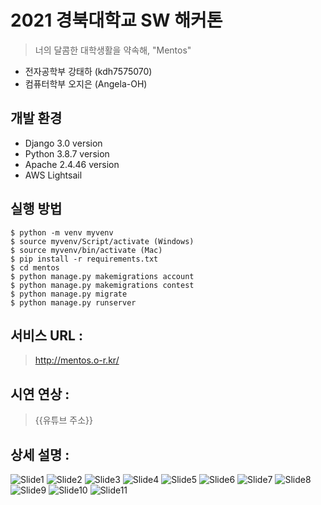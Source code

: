 # 2021 경북대학교 SW 해커톤<br>

> 너의 달콤한 대학생활을 약속해, "Mentos" <br>
> 
* 전자공학부 강태하 (kdh7575070) <br>
* 컴퓨터학부 오지은 (Angela-OH) <br>


## 개발 환경
* Django 3.0 version <br>
* Python 3.8.7 version <br>
* Apache 2.4.46 version <br>
* AWS Lightsail <br>

## 실행 방법
```shell
$ python -m venv myvenv
$ source myvenv/Script/activate (Windows)
$ source myvenv/bin/activate (Mac)
$ pip install -r requirements.txt
$ cd mentos
$ python manage.py makemigrations account
$ python manage.py makemigrations contest
$ python manage.py migrate
$ python manage.py runserver
```

## 서비스 URL : 
> http://mentos.o-r.kr/ 

## 시연 연상 : 
> {{유튜브 주소}}

## 상세 설명 :
![Slide1](https://user-images.githubusercontent.com/67677983/126683263-73936bf0-c7d8-45a2-a080-34eb3af16983.png)
![Slide2](https://user-images.githubusercontent.com/67677983/126683270-0dcf4e2a-c7a9-47dc-9d53-8bc0906eb444.png)
![Slide3](https://user-images.githubusercontent.com/67677983/126683273-599fdd68-ab51-4b59-988b-a5598a8a06c3.png)
![Slide4](https://user-images.githubusercontent.com/67677983/126683277-d95272fe-321c-4de7-a18b-62b6f5027efc.png)
![Slide5](https://user-images.githubusercontent.com/67677983/126683281-fac132b3-7635-4cd5-9bbf-26898096cfc1.png)
![Slide6](https://user-images.githubusercontent.com/67677983/126683283-45fd0c12-f10d-4f1b-8af7-52a842711847.png)
![Slide7](https://user-images.githubusercontent.com/67677983/126683290-97de0f38-9067-427f-99eb-9a3c711d5aae.png)
![Slide8](https://user-images.githubusercontent.com/67677983/126683291-ddd4e5f1-c253-4713-aac7-ed02498ef961.png)
![Slide9](https://user-images.githubusercontent.com/67677983/126683299-8b6c9d38-12f3-42f0-aa7a-445d786930ef.png)
![Slide10](https://user-images.githubusercontent.com/67677983/126683302-2a39356f-5939-47dc-b4e2-193eca7be54d.png)
![Slide11](https://user-images.githubusercontent.com/67677983/126683305-50442b89-ec42-461c-8bc2-3fcaed5a7fe7.png)
